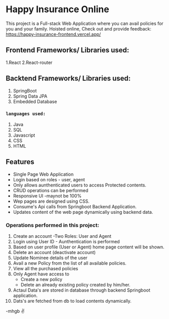 # Happy Insurance Online

This project is a Full-stack Web Application where you can avail policies for you and your family.
Hoisted online, Check out and provide feedback: https://happy-insurance-frontend.vercel.app/

## Frontend Frameworks/ Libraries used:

   1.React
   2.React-router

## Backtend Frameworks/ Libraries used:

1. SpringBoot
2. Spring Data JPA
3. Embedded Database
   
### `languages used:`

1. Java
2. SQL
3. Javascript
2. CSS
3. HTML

## Features

   - Single Page Web Application
   - Login based on roles - user, agent
   - Only allows aunthenticated users to access Protected contents.
   - CRUD operations can be performed
   - Responsive UI -maynot be 100%
   - Wep pages are designed using CSS.
   - Consume's Api calls from Springboot Backend Application.
   - Updates content of the web page dynamically using backend data.


### Operations performed in this project:

1. Create an account
      -Two Roles: User and Agent
2. Login using User ID - Aunthentication is performed
3. Based on user profile (User or Agent) home page content will be shown.
4. Delete an account (deactivate account)
5. Update Nominee details of the user
6. Avail a new Policy from the list of all available policies.
7. View all the purchased policies
8. Only Agent have access to
      - Create a new policy
      - Delete an already existing policy created by him/her.
9. Actaul Data's are stored in database through backend Springboot application.
10. Dats's are fetched from db to load contents dynamically.

-mhgb ✌️
